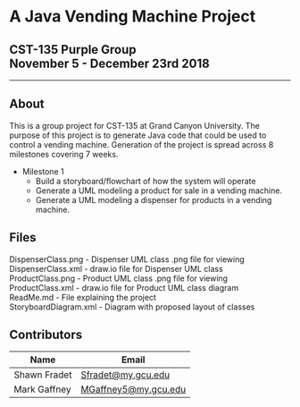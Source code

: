 # **A Java Vending Machine Project** #
## CST-135 Purple Group <br/> November 5 - December 23rd 2018

---
## **About**
This is a group project for CST-135 at Grand Canyon University. The purpose of this project is to generate Java code that could be used to control a vending machine. Generation of the project is spread across 8 milestones covering 7 weeks.

* Milestone 1
    * Build a storyboard/flowchart of how the system will operate
    * Generate a UML modeling a product for sale in a vending machine.
    * Generate a UML modeling a dispenser for products in a vending machine.

## **Files**

DispenserClass.png \- Dispenser UML class .png file for viewing\
DispenserClass.xml \- draw.io file for Dispenser UML class\
ProductClass.png \- Product UML class .png file for viewing\
ProductClass.xml \- draw.io file for Product UML class diagram\
ReadMe.md \- File explaining the project\
StoryboardDiagram.xml \- Diagram with proposed layout of classes

## **Contributors**
Name | Email
-----|-------
Shawn Fradet | <Sfradet@my.gcu.edu>
Mark Gaffney | <MGaffney5@my.gcu.edu>

